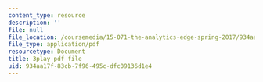 ```yaml
---
content_type: resource
description: ''
file: null
file_location: /coursemedia/15-071-the-analytics-edge-spring-2017/934aa17f83cb7f96495cdfc09136d1e4_D-9R7zfUTWw.pdf
file_type: application/pdf
resourcetype: Document
title: 3play pdf file
uid: 934aa17f-83cb-7f96-495c-dfc09136d1e4
---
```


